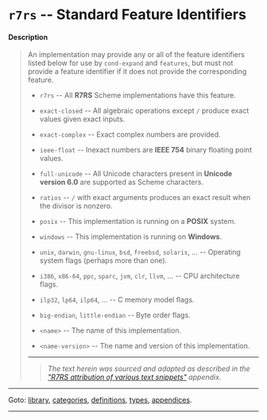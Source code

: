 

<a id='appendix__r7rs__standard-feature-identifiers'></a>

# `r7rs` -- Standard Feature Identifiers


#### Description

> An implementation may provide any or all of the feature identifiers
> listed below for use by `cond-expand` and `features`,
> but must not provide a feature identifier if it does not
> provide the corresponding feature.
> 
>   * `r7rs` -- All __R7RS__ Scheme implementations have this feature.
> 
>   * `exact-closed` -- All algebraic operations except `/` produce exact values given exact inputs.
> 
>   * `exact-complex` -- Exact complex numbers are provided.
> 
>   * `ieee-float` -- Inexact numbers are __IEEE 754__ binary floating point values.
> 
>   * `full-unicode` -- All Unicode characters present in __Unicode version 6.0__ are supported as Scheme characters.
> 
>   * `ratios` -- `/` with exact arguments produces an exact result when the divisor is nonzero.
> 
>   * `posix` -- This implementation is running on a __POSIX__ system.
> 
>   * `windows` -- This implementation is running on __Windows__.
> 
>   * `unix`, `darwin`, `gnu-linux`, `bsd`, `freebsd`, `solaris`, ... -- Operating system flags (perhaps more than one).
> 
>   * `i386`, `x86-64`, `ppc`, `sparc`, `jvm`, `clr`, `llvm`, ... -- CPU architecture flags.
> 
>   * `ilp32`, `lp64`, `ilp64`, ... -- C memory model flags.
> 
>   * `big-endian`, `little-endian` -- Byte order flags.
> 
>   * `<name>` -- The name of this implementation.
> 
>   * `<name-version>` -- The name and version of this implementation.
> 
> 
> ----
> > *The text herein was sourced and adapted as described in the ["R7RS attribution of various text snippets"](../../r7rs/appendices/attribution.md#appendix__r7rs__attribution) appendix.*

----

Goto: [library](../../r7rs/_index.md#library__r7rs), [categories](../../r7rs/categories/_index.md#toc__r7rs__categories), [definitions](../../r7rs/definitions/_index.md#toc__r7rs__definitions), [types](../../r7rs/types/_index.md#toc__r7rs__types), [appendices](../../r7rs/appendices/_index.md#toc__r7rs__appendices).

----

